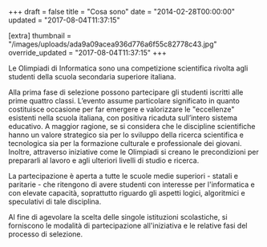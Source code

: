 +++
draft = false
title = "Cosa sono"
date = "2014-02-28T00:00:00"
updated = "2017-08-04T11:37:15"

[extra]
thumbnail = "/images/uploads/ada9a09acea936d776a6f55c82778c43.jpg"
override_updated = "2017-08-04T11:37:15"
+++

Le Olimpiadi di Informatica sono una competizione scientifica rivolta agli studenti della scuola secondaria superiore italiana.

Alla prima fase di selezione possono partecipare gli studenti iscritti alle prime quattro classi. L’evento assume particolare significato in quanto costituisce occasione per far emergere e valorizzare le "eccellenze" esistenti nella scuola italiana, con positiva ricaduta sull’intero sistema educativo. A maggior ragione, se si considera che le discipline scientifiche hanno un valore strategico sia per lo sviluppo della ricerca scientifica e tecnologica sia per la formazione culturale e professionale dei giovani. Inoltre, attraverso iniziative come le Olimpiadi si creano le precondizioni per prepararli al lavoro e agli ulteriori livelli di studio e ricerca.

La partecipazione è aperta a tutte le scuole medie superiori - statali e paritarie - che ritengono di avere studenti con interesse per l'informatica e con elevate capacità, soprattutto riguardo gli aspetti logici, algoritmici e speculativi di tale disciplina.

Al fine di agevolare la scelta delle singole istituzioni scolastiche, si forniscono le modalità di partecipazione all'iniziativa e le relative fasi del processo di selezione.
